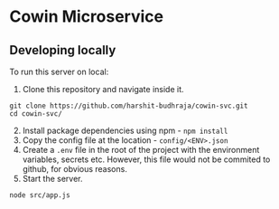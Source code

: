 # Cowin Microservice

## Developing locally

To run this server on local:

1. Clone this repository and navigate inside it.

```
git clone https://github.com/harshit-budhraja/cowin-svc.git
cd cowin-svc/
```

2. Install package dependencies using npm - `npm install`
3. Copy the config file at the location - `config/<ENV>.json`
4. Create a `.env` file in the root of the project with the environment variables, secrets etc. However, this file would not be commited to github, for obvious reasons.
5. Start the server.

```
node src/app.js
```
